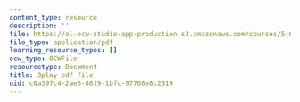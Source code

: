```yaml
---
content_type: resource
description: ''
file: https://ol-ocw-studio-app-production.s3.amazonaws.com/courses/5-61-physical-chemistry-fall-2017/c0a397c42ae586f91bfc97708e8c2019_6ROuKtm5zds.pdf
file_type: application/pdf
learning_resource_types: []
ocw_type: OCWFile
resourcetype: Document
title: 3play pdf file
uid: c0a397c4-2ae5-86f9-1bfc-97708e8c2019
---
```

